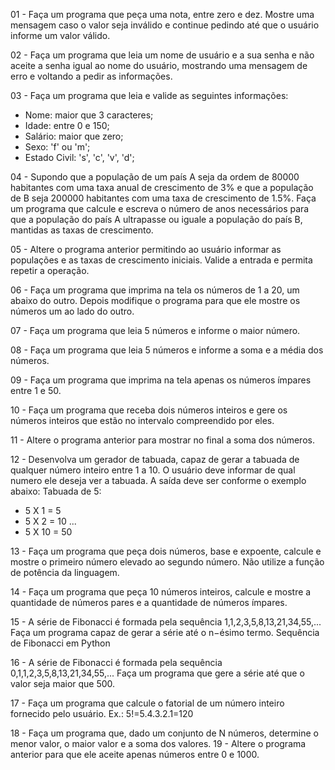 01 - Faça um programa que peça uma nota, entre zero e dez. Mostre uma mensagem caso o valor seja inválido e continue pedindo até que o usuário informe um valor válido.

02 - Faça um programa que leia um nome de usuário e a sua senha e não aceite a senha igual ao nome do usuário, mostrando uma mensagem de erro e voltando a pedir as informações.

03 - Faça um programa que leia e valide as seguintes informações:
* Nome: maior que 3 caracteres;
* Idade: entre 0 e 150;
* Salário: maior que zero;
* Sexo: 'f' ou 'm';
* Estado Civil: 's', 'c', 'v', 'd';

04 - Supondo que a população de um país A seja da ordem de 80000 habitantes com uma taxa anual de crescimento de 3% e que a população de B seja 200000 habitantes com uma taxa de
crescimento de 1.5%. Faça um programa que calcule e escreva o número de anos necessários para que a população do país A ultrapasse ou iguale a população do país B, mantidas as 
taxas de crescimento.

05 - Altere o programa anterior permitindo ao usuário informar as populações e as taxas de crescimento iniciais. Valide a entrada e permita repetir a operação.

06 - Faça um programa que imprima na tela os números de 1 a 20, um abaixo do outro. Depois modifique o programa para que ele mostre os números um ao lado do outro.

07 - Faça um programa que leia 5 números e informe o maior número.

08 - Faça um programa que leia 5 números e informe a soma e a média dos números.

09 - Faça um programa que imprima na tela apenas os números ímpares entre 1 e 50.

10 - Faça um programa que receba dois números inteiros e gere os números inteiros que estão no intervalo compreendido por eles.

11 - Altere o programa anterior para mostrar no final a soma dos números.

12 - Desenvolva um gerador de tabuada, capaz de gerar a tabuada de qualquer número inteiro entre 1 a 10. O usuário deve informar de qual numero ele deseja ver a tabuada. A saída deve ser conforme o exemplo abaixo:
Tabuada de 5:
* 5 X 1 = 5
* 5 X 2 = 10
  ...
* 5 X 10 = 50

13 - Faça um programa que peça dois números, base e expoente, calcule e mostre o primeiro número elevado ao segundo número. Não utilize a função de potência da linguagem.

14 - Faça um programa que peça 10 números inteiros, calcule e mostre a quantidade de números pares e a quantidade de números ímpares.

15 - A série de Fibonacci é formada pela sequência 1,1,2,3,5,8,13,21,34,55,... Faça um programa capaz de gerar a série até o n−ésimo termo.
Sequência de Fibonacci em Python

16 - A série de Fibonacci é formada pela sequência 0,1,1,2,3,5,8,13,21,34,55,... Faça um programa que gere a série até que o valor seja maior que 500.

17 - Faça um programa que calcule o fatorial de um número inteiro fornecido pelo usuário. Ex.: 5!=5.4.3.2.1=120

18 - Faça um programa que, dado um conjunto de N números, determine o menor valor, o maior valor e a soma dos valores.
19 - Altere o programa anterior para que ele aceite apenas números entre 0 e 1000.




